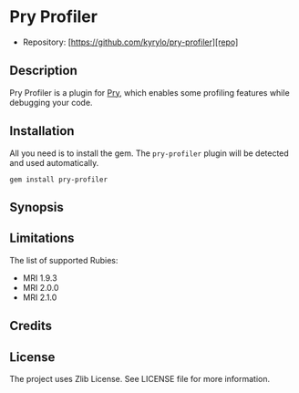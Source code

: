 Pry Profiler
============

* Repository: [https://github.com/kyrylo/pry-profiler][repo]

Description
-----------

Pry Profiler is a plugin for [Pry][pry], which enables some profiling features
while debugging your code.

Installation
------------

All you need is to install the gem. The `pry-profiler` plugin will be detected and
used automatically.

    gem install pry-profiler

Synopsis
--------

Limitations
-----------

The list of supported Rubies:

* MRI 1.9.3
* MRI 2.0.0
* MRI 2.1.0

Credits
-------

License
-------

The project uses Zlib License. See LICENSE file for more information.

[repo]: https://github.com/kyrylo/pry-profiler "Home page"
[pry]: https://github.com/pry/pry
